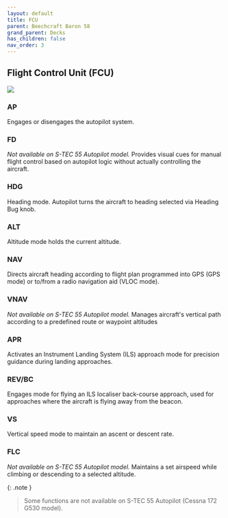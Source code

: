 ```yaml
---
layout: default
title: FCU
parent: Beechcraft Baron 58
grand_parent: Decks
has_children: false
nav_order: 3
---
```


## Flight Control Unit (FCU)
![](../../../assets/images/fcu.png)


### AP
Engages or disengages the autopilot system.

### FD
*Not available on S-TEC 55 Autopilot model.*
Provides visual cues for manual flight control based on autopilot logic without actually controlling the aircraft.

### HDG
Heading mode. Autopilot turns the aircraft to heading selected via Heading Bug knob.

### ALT
Altitude mode holds the current altitude.

### NAV
Directs aircraft heading according to flight plan programmed into GPS (GPS mode) or to/from a radio navigation aid (VLOC mode).

### VNAV
*Not available on S-TEC 55 Autopilot model.*
Manages aircraft's vertical path according to a predefined route or waypoint altitudes

### APR
Activates an Instrument Landing System (ILS) approach mode for precision guidance during landing approaches.

### REV/BC
Engages mode for flying an ILS localiser back-course approach, used for approaches where the aircraft is flying away from the beacon.

### VS
Vertical speed mode to maintain an ascent or descent rate.

### FLC
*Not available on S-TEC 55 Autopilot model.*
Maintains a set airspeed while climbing or descending to a selected altitude.


{: .note }
> Some functions are not available on S-TEC 55 Autopilot (Cessna 172 G530 model).